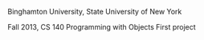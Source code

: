 Binghamton University, State University of New York

Fall 2013, CS 140 Programming with Objects
First project
